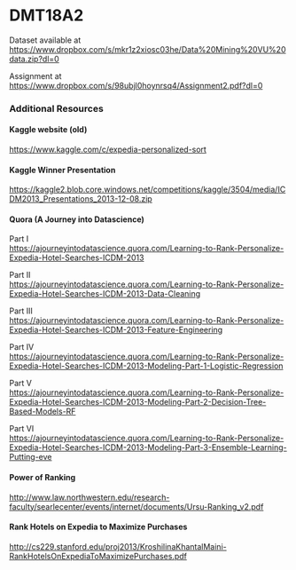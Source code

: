 # DMT18A2
Dataset available at https://www.dropbox.com/s/mkr1z2xiosc03he/Data%20Mining%20VU%20data.zip?dl=0

Assignment at https://www.dropbox.com/s/98ubjl0hoynrsq4/Assignment2.pdf?dl=0

### Additional Resources

#### Kaggle website (old)
https://www.kaggle.com/c/expedia-personalized-sort

#### Kaggle Winner Presentation  
https://kaggle2.blob.core.windows.net/competitions/kaggle/3504/media/ICDM2013_Presentations_2013-12-08.zip

#### Quora (A Journey into Datascience)  
Part I  
https://ajourneyintodatascience.quora.com/Learning-to-Rank-Personalize-Expedia-Hotel-Searches-ICDM-2013

Part II  
https://ajourneyintodatascience.quora.com/Learning-to-Rank-Personalize-Expedia-Hotel-Searches-ICDM-2013-Data-Cleaning

Part III  
https://ajourneyintodatascience.quora.com/Learning-to-Rank-Personalize-Expedia-Hotel-Searches-ICDM-2013-Feature-Engineering

Part IV  
https://ajourneyintodatascience.quora.com/Learning-to-Rank-Personalize-Expedia-Hotel-Searches-ICDM-2013-Modeling-Part-1-Logistic-Regression

Part V  
https://ajourneyintodatascience.quora.com/Learning-to-Rank-Personalize-Expedia-Hotel-Searches-ICDM-2013-Modeling-Part-2-Decision-Tree-Based-Models-RF

Part VI  
https://ajourneyintodatascience.quora.com/Learning-to-Rank-Personalize-Expedia-Hotel-Searches-ICDM-2013-Modeling-Part-3-Ensemble-Learning-Putting-eve  

#### Power of Ranking
http://www.law.northwestern.edu/research-faculty/searlecenter/events/internet/documents/Ursu-Ranking_v2.pdf

#### Rank Hotels on Expedia to Maximize Purchases
http://cs229.stanford.edu/proj2013/KroshilinaKhantalMaini-RankHotelsOnExpediaToMaximizePurchases.pdf

